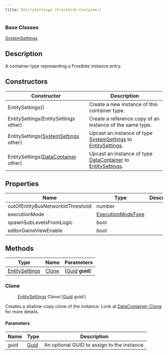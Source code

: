 ```yaml
---
title: EntitySettings (Frostbite Container)
---
```

### Base Classes

[SystemSettings](SystemSettings)

## Description

A container type representing a Frostbite instance entry.

## Constructors

| Constructor                                                               | Description                                                                                                         |
| ------------------------------------------------------------------------- | ------------------------------------------------------------------------------------------------------------------- |
| EntitySettings()                                                          | Create a new instance of this container type.                                                                       |
| EntitySettings(EntitySettings other)                                      | Create a reference copy of an instance of the same type.                                                            |
| EntitySettings([SystemSettings](SystemSettings) other)                    | Upcast an instance of type [SystemSettings](SystemSettings) to [EntitySettings](EntitySettings).                    |
| EntitySettings([DataContainer](/vext/ref/cls/shr/datacontainer) other) | Upcast an instance of type [DataContainer](/vext/ref/cls/shr/datacontainer) to [EntitySettings](EntitySettings). |

## Properties

| Name                             | Type                                   | Description |
| -------------------------------- | -------------------------------------- | ----------- |
| outOfEntityBusNetworkIdThreshold | number                                 |             |
| executionMode                    | [ExecutionModeType](ExecutionModeType) |             |
| spawnSubLevelsFromLogic          | bool                                   |             |
| editorGameViewEnable             | bool                                   |             |

## Methods

| Type                             | Name            | Parameters                                     |
| -------------------------------- | --------------- | ---------------------------------------------- |
| [EntitySettings](EntitySettings) | [Clone](#clone) | \[[Guid](/vext/ref/cls/shr/guid) **guid**\] |

### Clone

> [EntitySettings](EntitySettings) **Clone**(\[[Guid](/vext/ref/cls/shr/guid) **guid**\])

Creates a shallow-copy clone of the instance. Look at [DataContainer::Clone](/vext/ref/cls/shr/datacontainer#clone) for more details.

#### Parameters

| Name | Type         | Description                                 |
| ---- | ------------ | ------------------------------------------- |
| guid | [Guid](Guid) | An optional GUID to assign to the instance. |
